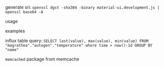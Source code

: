 

generate sri: `openssl dgst -sha384 -binary material-ui.development.js | openssl base64 -A`


usage

examples


influx table query: `SELECT last(value), max(value), min(value) FROM "magrathea"."autogen"."temperature" where time > now()-1d GROUP BY "name"`



`memcached` package from memcache
